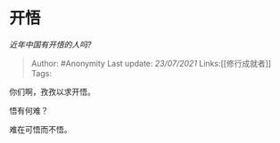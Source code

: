 # 开悟
*近年中国有开悟的人吗?*

> Author: #Anonymity
> Last update: *23/07/2021*
> Links:[[修行成就者]]
> Tags:

你们啊，孜孜以求开悟。

悟有何难？

难在可悟而不悟。


